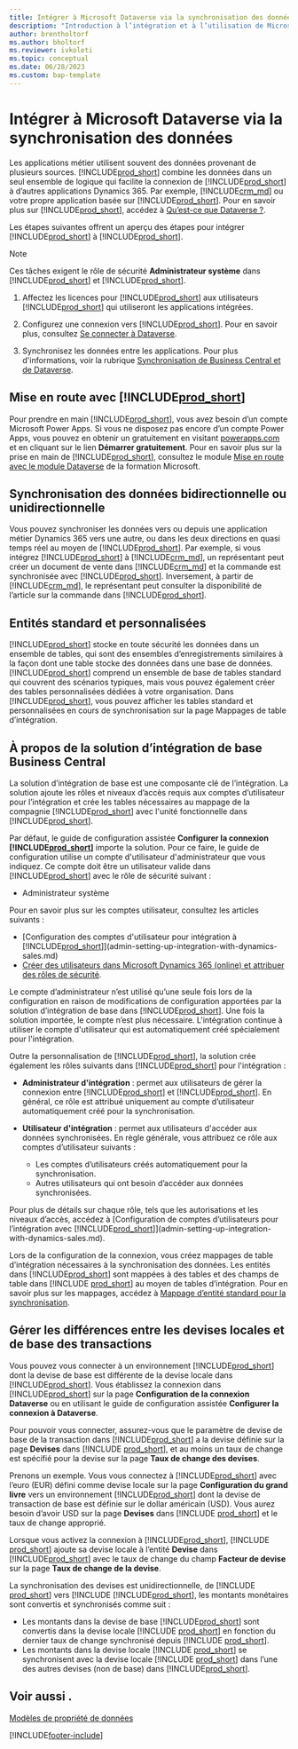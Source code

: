 ```yaml
---
title: Intégrer à Microsoft Dataverse via la synchronisation des données
description: "Introduction à l’intégration et à l’utilisation de Microsoft Dataverse et ses composantes pour se connecter à d’autres applications Dynamics\_365."
author: brentholtorf
ms.author: bholtorf
ms.reviewer: ivkoleti
ms.topic: conceptual
ms.date: 06/28/2023
ms.custom: bap-template
---
```


# Intégrer à Microsoft Dataverse via la synchronisation des données

Les applications métier utilisent souvent des données provenant de plusieurs sources. [!INCLUDE[prod_short](includes/cds_long_md.md)] combine les données dans un seul ensemble de logique qui facilite la connexion de [!INCLUDE[prod_short](includes/prod_short.md)] à d’autres applications Dynamics 365. Par exemple, [!INCLUDE[crm_md](includes/crm_md.md)] ou votre propre application basée sur [!INCLUDE[prod_short](includes/cds_long_md.md)]. Pour en savoir plus sur [!INCLUDE[prod_short](includes/cds_long_md.md)], accédez à [Qu’est-ce que Dataverse ?](/powerapps/maker/common-data-service/data-platform-intro).

Les étapes suivantes offrent un aperçu des étapes pour intégrer [!INCLUDE[prod_short](includes/cds_long_md.md)] à [!INCLUDE[prod_short](includes/prod_short.md)].

> [!Note]  
> Ces tâches exigent le rôle de sécurité **Administrateur système** dans [!INCLUDE[prod_short](includes/cds_long_md.md)] et [!INCLUDE[prod_short](includes/prod_short.md)].  

1. Affectez les licences pour [!INCLUDE[prod_short](includes/cds_long_md.md)] aux utilisateurs [!INCLUDE[prod_short](includes/prod_short.md)] qui utiliseront les applications intégrées.

2. Configurez une connexion vers [!INCLUDE[prod_short](includes/cds_long_md.md)]. Pour en savoir plus, consultez [Se connecter à Dataverse](admin-how-to-set-up-a-dynamics-crm-connection.md).  

3. Synchronisez les données entre les applications. Pour plus d'informations, voir la rubrique [Synchronisation de Business Central et de Dataverse](admin-synchronizing-business-central-and-sales.md). 

## Mise en route avec [!INCLUDE[prod_short](includes/cds_long_md.md)]

Pour prendre en main [!INCLUDE[prod_short](includes/cds_long_md.md)], vous avez besoin d’un compte Microsoft Power Apps. Si vous ne disposez pas encore d’un compte Power Apps, vous pouvez en obtenir un gratuitement en visitant [powerapps.com](https://make.powerapps.com/?utm_source=padocs&utm_medium=linkinadoc&utm_campaign=referralsfromdoc) et en cliquant sur le lien **Démarrer gratuitement**. Pour en savoir plus sur la prise en main de [!INCLUDE[prod_short](includes/cds_long_md.md)], consultez le module [Mise en route avec le module Dataverse](/training/modules/get-started-with-powerapps-common-data-service/) de la formation Microsoft.

## Synchronisation des données bidirectionnelle ou unidirectionnelle

Vous pouvez synchroniser les données vers ou depuis une application métier Dynamics 365 vers une autre, ou dans les deux directions en quasi temps réel au moyen de [!INCLUDE[prod_short](includes/cds_long_md.md)]. Par exemple, si vous intégrez [!INCLUDE[prod_short](includes/prod_short.md)] à [!INCLUDE[crm_md](includes/crm_md.md)], un représentant peut créer un document de vente dans [!INCLUDE[crm_md](includes/crm_md.md)] et la commande est synchronisée avec [!INCLUDE[prod_short](includes/prod_short.md)]. Inversement, à partir de [!INCLUDE[crm_md](includes/crm_md.md)], le représentant peut consulter la disponibilité de l’article sur la commande dans [!INCLUDE[prod_short](includes/prod_short.md)]. 

## Entités standard et personnalisées

[!INCLUDE[prod_short](includes/cds_long_md.md)] stocke en toute sécurité les données dans un ensemble de tables, qui sont des ensembles d’enregistrements similaires à la façon dont une table stocke des données dans une base de données. [!INCLUDE[prod_short](includes/cds_long_md.md)] comprend un ensemble de base de tables standard qui couvrent des scénarios typiques, mais vous pouvez également créer des tables personnalisées dédiées à votre organisation. Dans [!INCLUDE[prod_short](includes/prod_short.md)], vous pouvez afficher les tables standard et personnalisées en cours de synchronisation sur la page Mappages de table d’intégration.

## À propos de la solution d’intégration de base Business Central

La solution d’intégration de base est une composante clé de l’intégration. La solution ajoute les rôles et niveaux d’accès requis aux comptes d’utilisateur pour l’intégration et crée les tables nécessaires au mappage de la compagnie [!INCLUDE[prod_short](includes/prod_short.md)] avec l'unité fonctionnelle dans [!INCLUDE[prod_short](includes/cds_long_md.md)]. 

Par défaut, le guide de configuration assistée **Configurer la connexion [!INCLUDE[prod_short](includes/cds_long_md.md)]** importe la solution. Pour ce faire, le guide de configuration utilise un compte d'utilisateur d'administrateur que vous indiquez. Ce compte doit être un utilisateur valide dans [!INCLUDE[prod_short](includes/cds_long_md.md)] avec le rôle de sécurité suivant :

* Administrateur système  

Pour en savoir plus sur les comptes utilisateur, consultez les articles suivants :

* [Configuration des comptes d'utilisateur pour intégration à [!INCLUDE[prod_short](includes/cds_long_md.md)]](admin-setting-up-integration-with-dynamics-sales.md) 
* [Créer des utilisateurs dans Microsoft Dynamics 365 (online) et attribuer des rôles de sécurité](/dynamics365/customer-engagement/admin/create-users-assign-online-security-roles). 

Le compte d’administrateur n’est utilisé qu’une seule fois lors de la configuration en raison de modifications de configuration apportées par la solution d’intégration de base dans [!INCLUDE[prod_short](includes/cds_long_md.md)]. Une fois la solution importée, le compte n’est plus nécessaire. L'intégration continue à utiliser le compte d'utilisateur qui est automatiquement créé spécialement pour l'intégration.

Outre la personnalisation de [!INCLUDE[prod_short](includes/cds_long_md.md)], la solution crée également les rôles suivants dans [!INCLUDE[prod_short](includes/cds_long_md.md)] pour l'intégration :

* **Administrateur d'intégration** : permet aux utilisateurs de gérer la connexion entre [!INCLUDE[prod_short](includes/prod_short.md)] et [!INCLUDE[prod_short](includes/cds_long_md.md)]. En général, ce rôle est attribué uniquement au compte d’utilisateur automatiquement créé pour la synchronisation.  
* **Utilisateur d'intégration** : permet aux utilisateurs d'accéder aux données synchronisées. En règle générale, vous attribuez ce rôle aux comptes d’utilisateur suivants :

  * Les comptes d’utilisateurs créés automatiquement pour la synchronisation.
  * Autres utilisateurs qui ont besoin d’accéder aux données synchronisées.

Pour plus de détails sur chaque rôle, tels que les autorisations et les niveaux d’accès, accédez à [Configuration de comptes d’utilisateurs pour l’intégration avec [!INCLUDE[prod_short](includes/cds_long_md.md)]](admin-setting-up-integration-with-dynamics-sales.md).

Lors de la configuration de la connexion, vous créez mappages de table d’intégration nécessaires à la synchronisation des données. Les entités dans [!INCLUDE[prod_short](includes/cds_long_md.md)] sont mappées à des tables et des champs de table dans [!INCLUDE [prod_short](includes/prod_short.md)] au moyen de tables d’intégration. Pour en savoir plus sur les mappages, accédez à [Mappage d’entité standard pour la synchronisation](admin-synchronizing-business-central-and-sales.md#standard-table-mapping-for-synchronization).

## Gérer les différences entre les devises locales et de base des transactions

Vous pouvez vous connecter à un environnement [!INCLUDE[prod_short](includes/cds_long_md.md)] dont la devise de base est différente de la devise locale dans [!INCLUDE[prod_short](includes/prod_short.md)]. Vous établissez la connexion dans [!INCLUDE[prod_short](includes/prod_short.md)] sur la page **Configuration de la connexion Dataverse** ou en utilisant le guide de configuration assistée **Configurer la connexion à Dataverse**.

Pour pouvoir vous connecter, assurez-vous que le paramètre de devise de base de la transaction dans [!INCLUDE[prod_short](includes/cds_long_md.md)] a la devise définie sur la page **Devises** dans [!INCLUDE [prod_short](includes/prod_short.md)], et au moins un taux de change est spécifié pour la devise sur la page **Taux de change des devises**.

Prenons un exemple. Vous vous connectez à [!INCLUDE[prod_short](includes/cds_long_md.md)] avec l’euro (EUR) défini comme devise locale sur la page **Configuration du grand livre** vers un environnement [!INCLUDE[prod_short](includes/cds_long_md.md)] dont la devise de transaction de base est définie sur le dollar américain (USD). Vous aurez besoin d’avoir USD sur la page **Devises** dans [!INCLUDE [prod_short](includes/prod_short.md)] et le taux de change approprié. 

Lorsque vous activez la connexion à [!INCLUDE[prod_short](includes/cds_long_md.md)], [!INCLUDE [prod_short](includes/prod_short.md)] ajoute sa devise locale à l’entité **Devise** dans [!INCLUDE[prod_short](includes/cds_long_md.md)] avec le taux de change du champ **Facteur de devise** sur la page **Taux de change de la devise**.

La synchronisation des devises est unidirectionnelle, de [!INCLUDE [prod_short](includes/prod_short.md)] vers [!INCLUDE [!INCLUDE[prod_short](includes/cds_long_md.md)], les montants monétaires sont convertis et synchronisés comme suit :

* Les montants dans la devise de base [!INCLUDE[prod_short](includes/cds_long_md.md)] sont convertis dans la devise locale [!INCLUDE [prod_short](includes/prod_short.md)] en fonction du dernier taux de change synchronisé depuis [!INCLUDE [prod_short](includes/prod_short.md)].
* Les montants dans la devise locale [!INCLUDE [prod_short](includes/prod_short.md)] se synchronisent avec la devise locale [!INCLUDE [prod_short](includes/prod_short.md)] dans l’une des autres devises (non de base) dans [!INCLUDE[prod_short](includes/cds_long_md.md)].

## Voir aussi .

[Modèles de propriété de données](admin-cds-company-concept.md)  
<!--needs to be removed as this is moved to dev-itpro docs[Walkthrough: Customizing an Integration with Dataverse](\dynamics365\business-central\dev-itpro\administration\administration-custom-cds-integration) -->


[!INCLUDE[footer-include](includes/footer-banner.md)]
